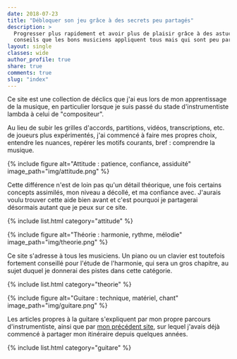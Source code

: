 ```yaml
---
date: 2018-07-23
title: "Débloquer son jeu grâce à des secrets peu partagés"
description: >
  Progresser plus rapidement et avoir plus de plaisir grâce à des astuces ou 
  conseils que les bons musiciens appliquent tous mais qui sont peu partagés.
layout: single
classes: wide
author_profile: true
share: true
comments: true
slug: "index"
---
```


<style>
/* override theme's room for caption in figure elements */
figure { margin-bottom: 1em; }
</style>

Ce site est une collection de déclics que j'ai eus lors de mon apprentissage de 
la musique, en particulier lorsque je suis passé du stade d'instrumentiste 
lambda à celui de "compositeur".

Au lieu de subir les grilles d'accords, partitions, vidéos, transcriptions, 
etc. de joueurs plus expérimentés, j'ai commencé à faire mes propres choix, 
entendre les nuances, repérer les motifs courants, bref : comprendre la 
musique.

{% include figure alt="Attitude : patience, confiance, assiduité"
image_path="img/attitude.png" %}

Cette différence n'est de loin pas qu'un détail théorique, une fois certains
concepts assimilés, mon niveau a décollé, et ma confiance avec. J'aurais voulu
trouver cette aide bien avant et c'est pourquoi je partagerai désormais autant
que je peux sur ce site.

{% include list.html category="attitude" %}

{% include figure alt="Théorie : harmonie, rythme, mélodie"
image_path="img/theorie.png" %}

Ce site s'adresse à tous les musiciens. Un piano ou un clavier est toutefois
fortement conseillé pour l'étude de l'harmonie, qui sera un gros chapitre, au
sujet duquel je donnerai des pistes dans cette catégorie.

{% include list.html category="theorie" %}

{% include figure alt="Guitare : technique, matériel, chant"
image_path="img/guitare.png" %}

Les articles propres à la guitare s'expliquent par mon propre parcours
d'instrumentiste, ainsi que par [mon précédent site][asg], sur lequel j'avais 
déjà commencé à partager mon itinéraire depuis quelques années.

{% include list.html category="guitare" %}

[asg]:https://www.accordersaguitare.com
